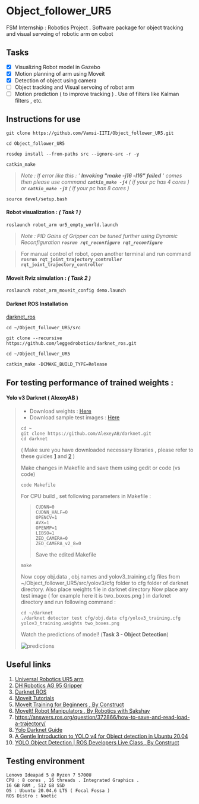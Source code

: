 # Object_follower_UR5
FSM Internship : Robotics Project . Software package for object tracking and visual servoing of robotic arm on cobot

## Tasks
- [X] Visualizing Robot model in Gazebo
- [X] Motion planning of arm using Moveit
- [X] Detection of object using camera
- [ ] Object tracking and Visual servoing of robot arm
- [ ] Motion prediction ( to improve tracking ) . Use of filters like Kalman filters , etc.

## Instructions for use
```
git clone https://github.com/Vamsi-IITI/Object_follower_UR5.git
```
```
cd Object_follower_UR5
```
```
rosdep install --from-paths src --ignore-src -r -y
```
```
catkin_make
```
>*Note : If error like this : ' **Invoking "make -j16 -l16" failed** ' comes then please use command **```catkin_make -j4```** ( if your pc has 4 cores ) or **```catkin_make -j8```** ( if your pc has 8 cores )*
```
source devel/setup.bash
```
#### Robot visualization : *( Task 1 )*
```
roslaunch robot_arm ur5_empty_world.launch
```
>*Note : PID Gains of Gripper can be tuned further using Dynamic Reconfiguration **```rosrun rqt_reconfigure rqt_reconfigure```***

> For manual control of robot, open another terminal and run command **```rosrun rqt_joint_trajectory_controller rqt_joint_trajectory_controller```**

#### Moveit Rviz simulation : *( Task 2 )*
```
roslaunch robot_arm_moveit_config demo.launch 
```
#### Darknet ROS Installation 
[darknet_ros](https://github.com/leggedrobotics/darknet_ros)
```
cd ~/Object_follower_UR5/src
```
```
git clone --recursive https://github.com/leggedrobotics/darknet_ros.git
```
```
cd ~/Object_follower_UR5
```
```
catkin_make -DCMAKE_BUILD_TYPE=Release
```
## For testing performance of trained weights :

#### Yolo v3 Darknet ( AlexeyAB )
> * Download weights : [Here](https://drive.google.com/file/d/1-JaJxkmwgdYWnXGxo036-e2FO-l3whGm/view?usp=sharing)
> * Download sample test images : [Here](https://drive.google.com/drive/folders/1HZXlCgzpd6g3R5YdNYnkyR-7H3vZwI0P?usp=sharing)
> 
> ```
> cd ~
> git clone https://github.com/AlexeyAB/darknet.git
> cd darknet
> ```
> ( Make sure you have downloaded necessary libraries , please refer to these guides [1](https://robocademy.com/2020/05/01/a-gentle-introduction-to-yolo-v4-for-object-detection-in-ubuntu-20-04/) and [2](https://medium.com/geekculture/yolov4-darknet-installation-and-usage-on-your-system-windows-linux-8dec2cea6e81#a59a) )
>
> Make changes in Makefile and save them using gedit or code (vs code)
> ```
> code Makefile
> ```
> For CPU build , set following parameters in Makefile :
>> ```GPU=0
>> CUDNN=0
>> CUDNN_HALF=0
>> OPENCV=1
>> AVX=1
>> OPENMP=1
>> LIBSO=1  
>> ZED_CAMERA=0
>> ZED_CAMERA_v2_8=0
>> ```
>> Save the edited Makefile
> ```
> make
> ```
> Now copy obj.data , obj.names and yolov3_training.cfg files from ~/Object_follower_UR5/src/yolov3/cfg folder to cfg folder of darknet directory. Also place weights file in darknet directory
> Now place any test image ( for example here it is two_boxes.png ) in darknet directory and run following command :
> ```
> cd ~/darknet
> ./darknet detector test cfg/obj.data cfg/yolov3_training.cfg yolov3_training.weights two_boxes.png
> ```
> Watch the predictions of model! (**Task 3 - Object Detection**)
> 
> ![predictions](https://github.com/Vamsi-IITI/Object_follower_UR5/assets/92263050/5b41d583-c8f7-470b-807a-4629b3b6628e)


## Useful links
1. [Universal Robotics UR5 arm](https://github.com/ros-industrial/universal_robot.git)
2. [DH Robotics AG 95 Gripper](https://github.com/DH-Robotics/dh_gripper_ros.git)
3. [Darknet ROS](https://github.com/leggedrobotics/darknet_ros)
4. [Moveit Tutorials](https://ros-planning.github.io/moveit_tutorials/doc/getting_started/getting_started.html)
5. [MoveIt Training for Beginners , By Construct](https://www.youtube.com/watch?v=b4T577d39dE&t=281s)
6. [MoveIt! Robot Manipulators , By Robotics with Sakshay](https://youtu.be/1DTO4tzjJ0I)
7. https://answers.ros.org/question/372866/how-to-save-and-read-load-a-trajectory/
8. [Yolo Darknet Guide](https://medium.com/geekculture/yolov4-darknet-installation-and-usage-on-your-system-windows-linux-8dec2cea6e81#a59a)
9. [A Gentle Introduction to YOLO v4 for Object detection in Ubuntu 20.04](https://robocademy.com/2020/05/01/a-gentle-introduction-to-yolo-v4-for-object-detection-in-ubuntu-20-04/)
10. [YOLO Object Detection | ROS Developers Live Class , By Construct](https://www.youtube.com/live/dB0Sijo0RLs?feature=share)

## Testing environment 
```
Lenovo Ideapad 5 @ Ryzen 7 5700U
CPU : 8 cores , 16 threads . Integrated Graphics .
16 GB RAM , 512 GB SSD
OS : Ubuntu 20.04.6 LTS ( Focal Fossa )
ROS Distro : Noetic
```
